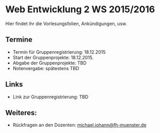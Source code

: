 Web Entwicklung 2 WS 2015/2016
========

Hier findet ihr die Vorlesungsfolien, Ankündigungen, usw. 


Termine
-----------

* Termin für Gruppenregistrierung: 18.12.2015
* Start der Gruppenprojekte: 18.12.2015.
* Abgabe der Gruppenprojekte: TBD
* Notenvergabe: spätestens TBD


Links
-----------

* Link zur Gruppenregistrierung: TBD


Weiteres:
-----------

* Rückfragen an den Dozenten: michael.johann@fh-muenster.de
